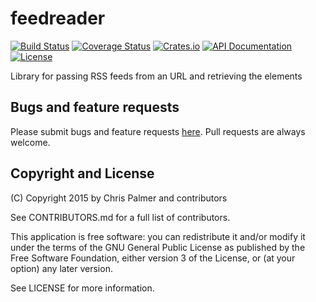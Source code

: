 # feedreader

[![Build Status](https://travis-ci.org/red-oxide/feedreader.svg?branch=master)](https://travis-ci.org/red-oxide/feedreader)
[![Coverage Status](https://coveralls.io/repos/red-oxide/feedreader/badge.svg?branch=master&service=github)](https://coveralls.io/github/red-oxide/feedreader?branch=master)
[![Crates.io](https://img.shields.io/crates/v/feedreader.svg)](https://crates.io/crates/feedreader)
[![API Documentation](https://img.shields.io/badge/api-rustdoc-red.svg?style=flat)](http://red-oxide.github.io/feedreader)
[![License](https://img.shields.io/crates/l/feedreader.svg)](https://github.com/red-oxide/feedreader/blob/master/LICENSE)

Library for passing RSS feeds from an URL and retrieving the elements

## Bugs and feature requests

Please submit bugs and feature requests [here](http://github.com/red-oxide/feedreader/issues). Pull requests are always welcome.

## Copyright and License
(C) Copyright 2015 by Chris Palmer and contributors

See CONTRIBUTORS.md for a full list of contributors.

This application is free software: you can redistribute it and/or modify
it under the terms of the GNU General Public License as published by
the Free Software Foundation, either version 3 of the License, or
(at your option) any later version.

See LICENSE for more information.
